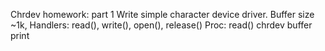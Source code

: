 Chrdev homework: part 1
Write simple character device driver.
Buffer size ~1k,
Handlers: read(), write(), open(), release()
Proc: read() chrdev buffer print
